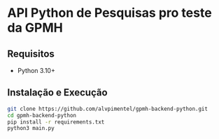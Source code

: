 #  API Python de Pesquisas pro teste da GPMH

## Requisitos
- Python 3.10+

## Instalação e Execução
```bash
git clone https://github.com/alvpimentel/gpmh-backend-python.git
cd gpmh-backend-python
pip install -r requirements.txt
python3 main.py
```
